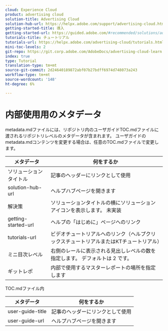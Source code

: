 ```yaml
---
cloud: Experience Cloud
product: advertising cloud
solution-title: Advertising Cloud
solution-hub-url: https://helpx.adobe.com/support/advertising-cloud.html
getting-started-title: 導入
getting-started-url: https://guided.adobe.com/#recommended/solutions/advertising-cloud
tutorials-title: チュートリアル
tutorials-url: https://helpx.adobe.com/advertising-cloud/tutorials.html
mini-toc-levels: 2
git-repo: https://git.corp.adobe.com/AdobeDocs/advertising-cloud-learn.ja-JP
index: true
type: Tutorial
translation-type: tm+mt
source-git-commit: 2d24640189872abf07b27bdff6974d748073a243
workflow-type: tm+mt
source-wordcount: '148'
ht-degree: 6%

---
```



# 内部使用用のメタデータ

metadata.mdファイルには、リポジトリ内のユーザガイドTOC.mdファイルに渡されるリポジトリレベルのメタデータが含まれます。 ユーザガイドのmetadata.mdコンテンツを変更する場合は、任意のTOC.mdファイルで変更します。

| メタデータ | 何をするか |
|--- |--- |
| ソリューションタイトル | 記事のヘッダーにリンクとして使用 |
| solution-hub-url | ヘルプハブページを開きます |
| 解決策 | ソリューションタイトルの横にソリューションアイコンを表示します。 未実装 |
| getting-started-url | ヘルプの「はじめに」ページへのリンク |
| tutorials-url | ビデオチュートリアルへのリンク（ヘルプクリックスチュートリアルまたはKTチュートリアル） |
| ミニ目次レベル | 右側のレールに表示される見出しレベルの数を指定します。 デフォルトは 2 です。 |
| ギットレポ | 内部で使用するマスターレポートの場所を指定します |

TOC.mdファイル内

| メタデータ | 何をするか |
|--- |--- |
| user-guide-title | 記事のヘッダーにリンクとして使用 |
| user-guide-url | ヘルプハブページを開きます |
